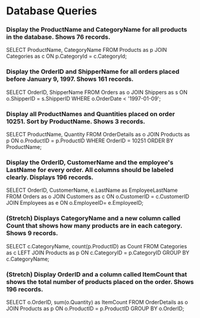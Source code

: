 # Database Queries

### Display the ProductName and CategoryName for all products in the database. Shows 76 records.

SELECT ProductName, CategoryName 
FROM Products as p 
JOIN Categories as c 
ON p.CategoryId = c.CategoryId;

### Display the OrderID and ShipperName for all orders placed before January 9, 1997. Shows 161 records.

SELECT OrderID, ShipperName 
FROM Orders as o
JOIN Shippers as s
ON o.ShipperID = s.ShipperID
WHERE o.OrderDate < '1997-01-09';

### Display all ProductNames and Quantities placed on order 10251. Sort by ProductName. Shows 3 records.

SELECT ProductName, Quantity 
FROM OrderDetails as o
JOIN Products as p
ON o.ProductID = p.ProductID
WHERE OrderID = 10251
ORDER BY ProductName;

### Display the OrderID, CustomerName and the employee's LastName for every order. All columns should be labeled clearly. Displays 196 records.

SELECT OrderID, CustomerName, e.LastName as EmployeeLastName
FROM Orders as o
JOIN Customers as c
ON o.CustomerID = c.CustomerID
JOIN Employees as e 
ON o.EmployeeID= e.EmployeeID;

### (Stretch)  Displays CategoryName and a new column called Count that shows how many products are in each category. Shows 9 records.

SELECT c.CategoryName, count(p.ProductID) as Count
FROM Categories as c
LEFT JOIN Products as p
ON c.CategoryID = p.CategoryID
GROUP BY c.CategoryName;

### (Stretch) Display OrderID and a  column called ItemCount that shows the total number of products placed on the order. Shows 196 records. 

SELECT o.OrderID, sum(o.Quantity) as ItemCount
FROM OrderDetails as o
JOIN Products as p
ON o.ProductID = p.ProductID
GROUP BY o.OrderID;

